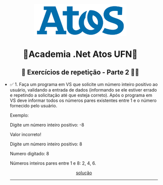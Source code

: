 ﻿<div>
  <div align="center">
    <img src="../logo.png" style="width: 300px;" />
    <h1>🚀Academia .Net Atos UFN🚀</h1>
  </div>
  <h2 align="center">🚀 Exercícios de repetição - Parte 2 🧑‍🎓</h2>
  <ul>
    <li>
      ✅ 1. Faça um programa em VS que solicite um número inteiro positivo ao usuário, validando a entrada de dados
      (informando se ele estiver errado e repetindo a solicitação até que esteja correto).
      Após o programa em VS deve informar todos os números pares existentes entre 1 e o número fornecido pelo usuário.
      <p></p>    
      <p>Exemplo:</p>
      <p>Digite um número inteiro positivo: -8</p>
      <p>Valor incorreto!</p>
      <P>Digite um número inteiro positivo: 8</P>
      <P>Numero digitado: 8</P>
      <p>Números inteiros pares entre 1 e 8: 2, 4, 6.</p>
      <p align="center">
        <a href="./Exercicio01/Exercicio01/Program.cs">solução</a>
      </p>
      <hr />
    </li>
  </ul>
</div>
